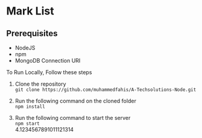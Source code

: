 # Mark List
## Prerequisites <br />
* NodeJS
* npm
* MongoDB Connection URI

To Run Locally, Follow these steps
1. Clone the repository \
```git clone https://github.com/muhammedfahis/A-Techsolutions-Node.git```
2.  Run the following command on the cloned folder \
```npm install```

3. Run the following command to start the server \
```npm start``` \
4.1234567891011121314



